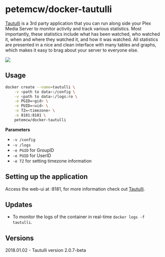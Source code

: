 # petemcw/docker-tautulli

[Tautulli](http://tautulli.com/) is a 3rd party application that you can run along side your Plex Media Server to monitor activity and track various statistics. Most importantly, these statistics include what has been watched, who watched it, when and where they watched it, and how it was watched. All statistics are presented in a nice and clean interface with many tables and graphs, which makes it easy to brag about your server to everyone else.

![](https://raw.githubusercontent.com/petemcw/docker-templates/master/petemcw/img/tautulli-banner.png)

## Usage

```bash
docker create --name=tautulli \
    -v <path to data>:/config \
    -v <path to data>:/logs:ro \
    -e PGID=<gid> \
    -e PUID=<uid> \
    -e TZ=<timezone> \
    -e 8181:8181 \
    petemcw/docker-tautulli
```

**Parameters**

* `-v /config`
* `-v /logs`
* `-e PGID` for GroupID
* `-e PUID` for UserID
* `-e TZ` for setting timezone information

## Setting up the application

Access the web-ui at <IP>:8181, for more information check out [Tautulli](http://tautulli.com/).

## Updates

* To monitor the logs of the container in real-time `docker logs -f tautulli`.

## Versions

2018.01.02 - Tautulli version 2.0.7-beta
